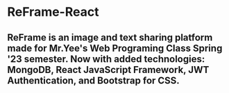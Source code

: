 # ReFrame-React

## ReFrame is an image and text sharing platform made for Mr.Yee's Web Programing Class Spring '23 semester. Now with added technologies: MongoDB, React JavaScript Framework, JWT Authentication, and Bootstrap for CSS.
